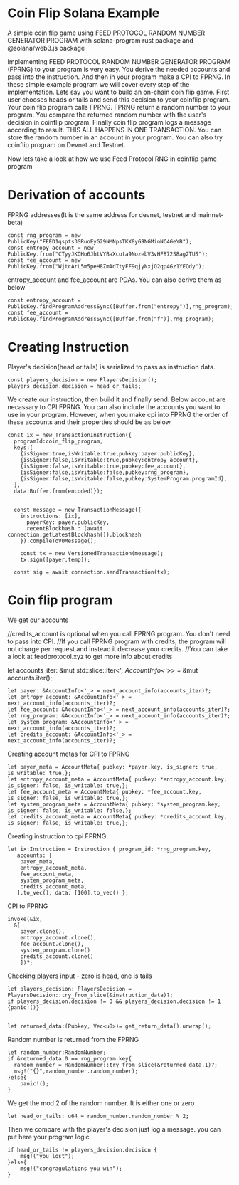 # Coin Flip Solana Example
A simple coin flip game using FEED PROTOCOL RANDOM NUMBER GENERATOR PROGRAM with solana-program rust package and @solana/web3.js package


Implementing FEED PROTOCOL RANDOM NUMBER GENERATOR PROGRAM (FPRNG) to your program is very easy. You derive the needed accounts and pass into the instruction. And then in your program make a CPI to FPRNG. 
In these simple example program we will cover every step of the implementation.
Lets say you want to build an on-chain coin flip game. 
First user chooses heads or tails and send this decision to your coinflip program. 
Your coin flip program calls FPRNG. 
FPRNG return a random number to your program.
You compare the returned random number with the user's decision in coinflip program.
Finally coin flip program logs a message according to result.
THIS ALL HAPPENS IN ONE TRANSACTION.
You can store the random number in an account in your program.
You can also try coinflip program on Devnet and Testnet.

Now lets take a look at how we use Feed Protocol RNG in coinflip game program

# Derivation of accounts



FPRNG addresses(It is the same address for devnet, testnet and mainnet-beta)

    const rng_program = new PublicKey("FEED1qspts3SRuoEyG29NMNpsTKX8yG9NGMinNC4GeYB");
    const entropy_account = new PublicKey.from("CTyyJKQHo6JhtVYBaXcota9NozebV3vHF872S8ag2TUS");
    const fee_account = new PublicKey.from("WjtcArL5m5peH8ZmAdTtyFF9qjyNxjQ2qp4Gz1YEQdy");

entropy_account and fee_account are PDAs. You can also derive them as below
   
    const entropy_account = PublicKey.findProgramAddressSync([Buffer.from("entropy")],rng_program);
    const fee_account = PublicKey.findProgramAddressSync([Buffer.from("f")],rng_program);

# Creating Instruction

Player's decision(head or tails) is serialized to pass as instruction data. 

    const players_decision = new PlayersDecision();
    players_decision.decision = head_or_tails;
        
We create our instruction, then build it and finally send. Below account are necassary to CPI FPRNG. 
You can also include the accounts you want to use in your program. 
However, when you make cpi into FPRNG the order of these accounts and their properties should be as below

    const ix = new TransactionInstruction({
      programId:coin_flip_program,
      keys:[
        {isSigner:true,isWritable:true,pubkey:payer.publicKey},
        {isSigner:false,isWritable:true,pubkey:entropy_account},
        {isSigner:false,isWritable:true,pubkey:fee_account},
        {isSigner:false,isWritable:false,pubkey:rng_program},
        {isSigner:false,isWritable:false,pubkey:SystemProgram.programId},
      ],
      data:Buffer.from(encoded)});
  
  
      const message = new TransactionMessage({
        instructions: [ix],
          payerKey: payer.publicKey,
          recentBlockhash : (await connection.getLatestBlockhash()).blockhash
        }).compileToV0Message();
    
        const tx = new VersionedTransaction(message);
        tx.sign([payer,temp]);
  
      const sig = await connection.sendTransaction(tx);
           
# Coin flip program

We get our accounts

  //credits_account is optional when you call FPRNG program. You don't need to pass into CPI. 
  //If you call FPRNG program with credits, the program will not charge per request and instead it decrease your credits.
  //You can take a look at feedprotocol.xyz to get more info about credits 

  let accounts_iter: &mut std::slice::Iter<'_, AccountInfo<'_>> = &mut accounts.iter();

    let payer: &AccountInfo<'_> = next_account_info(accounts_iter)?;
    let entropy_account: &AccountInfo<'_> = next_account_info(accounts_iter)?;
    let fee_account: &AccountInfo<'_> = next_account_info(accounts_iter)?;
    let rng_program: &AccountInfo<'_> = next_account_info(accounts_iter)?;
    let system_program: &AccountInfo<'_> = next_account_info(accounts_iter)?;
    let credits_account: &AccountInfo<'_> = next_account_info(accounts_iter)?;

Creating account metas for CPI to FPRNG

    let payer_meta = AccountMeta{ pubkey: *payer.key, is_signer: true, is_writable: true,};
    let entropy_account_meta = AccountMeta{ pubkey: *entropy_account.key, is_signer: false, is_writable: true,};
    let fee_account_meta = AccountMeta{ pubkey: *fee_account.key, is_signer: false, is_writable: true,};
    let system_program_meta = AccountMeta{ pubkey: *system_program.key, is_signer: false, is_writable: false,};
    let credits_account_meta = AccountMeta{ pubkey: *credits_account.key, is_signer: false, is_writable: true,};


Creating instruction to cpi FPRNG

    let ix:Instruction = Instruction { program_id: *rng_program.key,
       accounts: [
        payer_meta,
        entropy_account_meta,
        fee_account_meta,
        system_program_meta,
        credits_account_meta,
       ].to_vec(), data: [100].to_vec() };

CPI to FPRNG

    invoke(&ix, 
      &[
        payer.clone(),
        entropy_account.clone(),
        fee_account.clone(),
        system_program.clone()
        credits_account.clone()
        ])?;

Checking players input - zero is head, one is tails

    let players_decision: PlayersDecision = PlayersDecision::try_from_slice(&instruction_data)?;
    if players_decision.decision != 0 && players_decision.decision != 1 {panic!()}


    let returned_data:(Pubkey, Vec<u8>)= get_return_data().unwrap();

Random number is returned from the FPRNG

    let random_number:RandomNumber;
    if &returned_data.0 == rng_program.key{
      random_number = RandomNumber::try_from_slice(&returned_data.1)?;
      msg!("{}",random_number.random_number);
    }else{
        panic!();
    }

We get the mod 2 of the random number. It is either one or zero

    let head_or_tails: u64 = random_number.random_number % 2;

Then we compare with the player's decision just log a message. you can put here your program logic

    if head_or_tails != players_decision.decision {
        msg!("you lost");
    }else{
        msg!("congragulations you win");
    }
